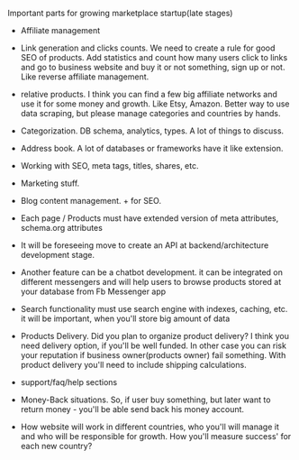 
Important parts for growing marketplace startup(late stages)

 - Affiliate management

- Link generation and clicks counts. We need to create a rule for good SEO of products. Add statistics and count how many users click to links and go to business website and buy it or not something, sign up or not. Like reverse affiliate management.



 - relative products. I think you can find a few big affiliate networks and use it for some money and growth. Like Etsy, Amazon. Better way to use data scraping, but please manage categories and countries by hands.

- Categorization. DB schema, analytics, types. A lot of things to discuss.

- Address book. A lot of databases or frameworks have it like extension.

- Working with SEO, meta tags, titles, shares, etc.

- Marketing stuff.

- Blog content management. + for SEO.

- Each page / Products must have extended version of meta attributes, schema.org attributes

- It will be foreseeing move to create an API at backend/architecture development stage.
- Another feature can be a chatbot development. it can be integrated on different messengers and will help users to browse products stored at your database from Fb Messenger app
- Search functionality must use search engine with indexes, caching, etc. it will be important, when you'll store big amount of data

- Products Delivery. Did you plan to organize product delivery? I think you need delivery option, if you'll be well funded. In other case you can risk your reputation if business owner(products owner) fail something. With product delivery you'll need to include shipping calculations.

- support/faq/help sections

- Money-Back situations. So, if user buy something, but later want to return money - you'll be able send back his money account.


- How website will work in different countries, who you'll will manage it and who will be responsible for growth. How you'll measure success' for each new country?
